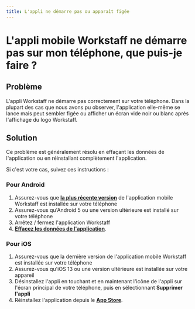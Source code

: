 ```yaml
---
title: L'appli ne démarre pas ou apparaît figée
---
```

# L'appli mobile Workstaff ne démarre pas sur mon téléphone, que puis-je faire ?

## Problème

L'appli Workstaff ne démarre pas correctement sur votre téléphone. Dans la plupart des cas que nous avons pu observer, l'application elle-même se lance mais peut sembler figée ou afficher un écran vide noir ou blanc après l'affichage du logo Workstaff.

## Solution

Ce problème est généralement résolu en effaçant les données de l'application ou en réinstallant complètement l'application.

Si c'est votre cas, suivez ces instructions :

### Pour Android

1. Assurez-vous que [**la plus récente version**](https://play.google.com/store/apps/details?id=app.workstaff) de l'application mobile Workstaff est installée sur votre téléphone
2. Assurez-vous qu'Android 5 ou une version ultérieure est installé sur votre téléphone
3. Arrêtez / fermez l'application Workstaff
4. [**Effacez les données de l'application**](./clear-workstaff-mobile-app-data.md).


### Pour iOS

1. Assurez-vous que la dernière version de l'application mobile Workstaff est installée sur votre téléphone
2. Assurez-vous qu'iOS 13 ou une version ultérieure est installée sur votre appareil
3. Désinstallez l'appli en touchant et en maintenant l'icône de l'appli sur l'écran principal de votre téléphone, puis en sélectionnant **Supprimer l'appli**
4. Réinstallez l'application depuis le [**App Store**](https://apps.apple.com/us/app/workstaff/id1458402928?ls=1).
